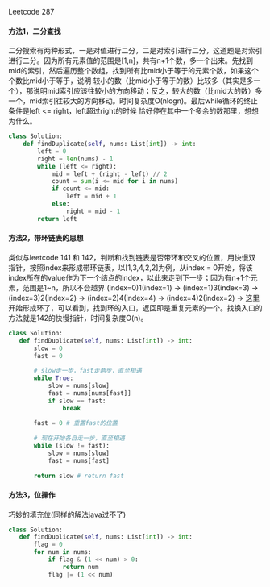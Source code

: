 Leetcode 287

#### 方法1，二分查找
二分搜索有两种形式，一是对值进行二分，二是对索引进行二分，这道题是对索引进行二分。因为所有元素值的范围是[1,n]，共有n+1个数，多一个出来。先找到mid的索引，然后遍历整个数组，找到所有比mid小于等于的元素个数，如果这个个数比mid小于等于，说明
较小的数（比mid小于等于的数）比较多（其实是多一个），那说明mid索引应该往较小的方向移动；反之，较大的数（比mid大的数）多一个，mid索引往较大的方向移动。时间复杂度O(nlogn)。最后while循环的终止条件是left <= right，left超过right的时候
恰好停在其中一个多余的数那里，想想为什么。
```python
class Solution:
    def findDuplicate(self, nums: List[int]) -> int:
        left = 0
        right = len(nums) - 1
        while (left <= right):
            mid = left + (right - left) // 2
            count = sum(i <= mid for i in nums)
            if count <= mid:
                left = mid + 1
            else:
                right = mid - 1
        return left
```

#### 方法2，带环链表的思想
类似与leetcode 141 和 142，判断和找到链表是否带环和交叉的位置，用快慢双指针，按照index来形成带环链表，以[1,3,4,2,2]为例，从index = 0开始，将该index所在的value作为下一个结点的index，以此来走到下一步；因为有n+1个元素，范围是1~n，所以不会越界
 (index=0)1(index=1) -> (index=1)3(index=3) -> (index=3)2(index=2) -> (index=2)4(index=4) -> (index=4)2(index=2) -> 这里开始形成环了，可以看到，找到环的入口，返回即是重复元素的一个。找换入口的方法就是142的快慢指针，时间复杂度O(n)。
 ```python
 class Solution:
    def findDuplicate(self, nums: List[int]) -> int:
        slow = 0
        fast = 0
        
        # slow走一步，fast走两步，直至相遇
        while True: 
            slow = nums[slow]
            fast = nums[nums[fast]]
            if slow == fast:
                break
        
        fast = 0 # 重置fast的位置
        
        # 现在开始各自走一步，直至相遇
        while (slow != fast):
            slow = nums[slow]
            fast = nums[fast]
            
        return slow # return fast
 ```
 
 #### 方法3，位操作
 巧妙的填充位(同样的解法java过不了)
 ```python
 class Solution:
    def findDuplicate(self, nums: List[int]) -> int:
        flag = 0
        for num in nums:
            if flag & (1 << num) > 0:
                return num
            flag |= (1 << num)
 ```
